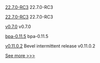 
[22.7.0-RC3](https://github.com/hyperledger/besu/releases/tag/22.7.0-RC3) 22.7.0-RC3

[22.7.0-RC3](https://github.com/hyperledger/besu-docs/releases/tag/22.7.0-RC3) 22.7.0-RC3

[v0.7.0](https://github.com/hyperledger-labs/fabric-builder-k8s/releases/tag/v0.7.0) v0.7.0

[bpa-0.11.5](https://github.com/hyperledger-labs/business-partner-agent-chart/releases/tag/bpa-0.11.5) bpa-0.11.5

[v0.11.0.2](https://github.com/hyperledger/bevel/releases/tag/v0.11.0.2) Bevel intermittent release v0.11.0.2


[See more >>>](https://start-here.hyperledger.org/releases)
